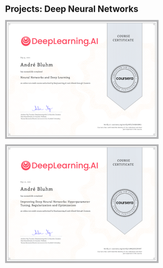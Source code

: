# Projects: Deep Neural Networks

![Alt Image text](https://github.com/AndreBluhm/Project_DeepNeuralNetworks-Tensorflow/blob/master/Coursera_Neural%20Networks.png?raw=true)

![Alt Image text](https://github.com/AndreBluhm/Project_DeepNeuralNetworks-Tensorflow/blob/master/Coursera_Improving%20Deep%20Neural%20Networks.png?raw=true)
